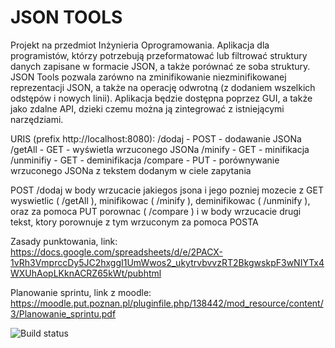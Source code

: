 # JSON TOOLS

Projekt na przedmiot Inżynieria Oprogramowania. Aplikacja dla programistów, którzy potrzebują przeformatować lub filtrować struktury danych zapisane w formacie JSON, a także porównać ze soba struktury. JSON Tools pozwala zarówno na zminifikowanie niezminifikowanej reprezentacji JSON, a także na operację odwrotną (z dodaniem wszelkich odstępów i nowych linii). Aplikacja będzie dostępna poprzez GUI, a także jako zdalne API, dzieki czemu można ją zintegrować z istniejącymi narzędziami.

URIS (prefix http://localhost:8080):
/dodaj - POST - dodawanie JSONa
/getAll - GET - wyświetla wrzuconego JSONa
/minify - GET - minifikacja
/unminifiy - GET - deminifikacja
/compare - PUT - porównywanie wrzuconego JSONa z tekstem dodanym w ciele zapytania

POST /dodaj w body wrzucacie jakiegos jsona i jego pozniej mozecie z GET wyswietlic ( /getAll ), minifikowac ( /minify ), deminifikowac ( /unminify ), oraz za pomoca PUT porownac ( /compare ) i w body wrzucacie drugi tekst, ktory porownuje z tym wrzuconym za pomoca POSTA

Zasady punktowania, link: https://docs.google.com/spreadsheets/d/e/2PACX-1vRh3VmprccDy5JC2hxggI1UmWwos2_ukytrvbvvzRT2BkgwskpF3wNIYTx4WXUhAopLKknACRZ65kWt/pubhtml

Planowanie sprintu, link z moodle: https://moodle.put.poznan.pl/pluginfile.php/138442/mod_resource/content/3/Planowanie_sprintu.pdf

![Build status](https://travis-ci.org/er713/IO_jsonTOOL.svg?branch=master)
